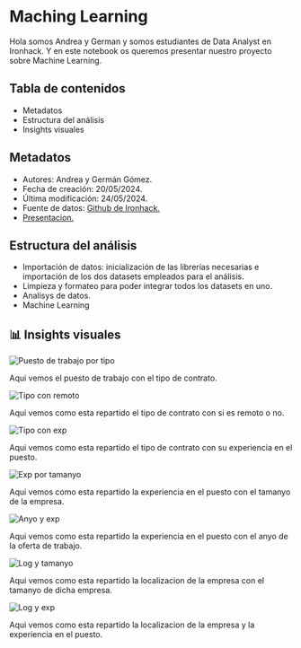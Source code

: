 # Maching Learning

Hola somos Andrea y German y somos estudiantes de Data Analyst en Ironhack. Y en este notebook os queremos presentar nuestro proyecto sobre Machine Learning. 

## Tabla de contenidos

- Metadatos
- Estructura del análisis
- Insights visuales

## Metadatos

- Autores: Andrea y Germán Gómez.
- Fecha de creación: 20/05/2024.
- Última modificación: 24/05/2024.
- Fuente de datos: <a href= "https://github.com/vestales/ProyectMachineLearning.git">Github de Ironhack.</a>
- <a href= "https://docs.google.com/presentation/d/10OOQRm3hUEJVRVdZPQTd6kDNqXviRNOwRt5TfV0AUP0/edit?usp=sharing">Presentacion.</a>

## Estructura del análisis

- Importación de datos: inicialización de las librerías necesarias e importación de los dos datasets empleados para el análisis.
- Limpieza y formateo para poder integrar todos los datasets en uno.
- Analisys de datos.
- Machine Learning

## 📊 Insights visuales

![Puesto de trabajo por tipo](https://drive.google.com/uc?export=view&id=1OQ3qrna3NE2Iqo1UlwkH7KALydqkp5JQ)

Aqui vemos el puesto de trabajo con el tipo de contrato.

![Tipo con remoto](https://drive.google.com/uc?export=view&id=1p33cb50gAK4vWYsYfEAggUJsctdFUVXZ)

Aqui vemos como esta repartido el tipo de contrato con si es remoto o no.

![Tipo con exp](https://drive.google.com/uc?export=view&id=1XHADo4EnJcb-RnAofcKNbRy4NShaIJ0x)

Aqui vemos como esta repartido el tipo de contrato con su experiencia en el puesto.

![Exp por tamanyo](https://drive.google.com/uc?export=view&id=1XeqgfN703O9fhv7FRzvipZ1KZIhy0ugr)

Aqui vemos como esta repartido la experiencia en el puesto con el tamanyo de la empresa.

![Anyo y exp](https://drive.google.com/uc?export=view&id=1nLeHafr-ZaSevG9GD7NjBsiMsgEDfU_g)

Aqui vemos como esta repartido la experiencia en el puesto con el anyo de la oferta de trabajo.

![Log y tamanyo](https://drive.google.com/uc?export=view&id=148yDg-wGqgK8xi0QrkNMIbDd7DZm63aj)

Aqui vemos como esta repartido la localizacion de la empresa con el tamanyo de dicha empresa.

![Log y exp](https://drive.google.com/uc?export=view&id=1zDYV5NpeuzhAmVuZi9v18T148HfX1unX)

Aqui vemos como esta repartido la localizacion de la empresa y la experiencia en el puesto.